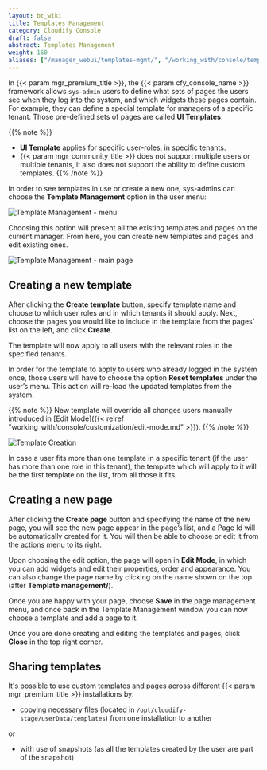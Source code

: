 ```yaml
---
layout: bt_wiki
title: Templates Management
category: Cloudify Console
draft: false
abstract: Templates Management
weight: 160
aliases: ["/manager_webui/templates-mgmt/", "/working_with/console/templates-mgmt/"] 
---
```


In {{< param mgr_premium_title >}}, the {{< param cfy_console_name >}} framework allows `sys-admin` users to define what sets of pages the users see when they log into the system, and which widgets these pages contain. For example, they can define a special template for managers of a specific tenant. Those pre-defined sets of pages are called **UI Templates**.

{{% note %}}
* **UI Template** applies for specific user-roles, in specific tenants.
* {{< param mgr_community_title >}} does not support multiple users or multiple tenants, it also does not support the ability to define custom templates.
{{% /note %}}

In order to see templates in use or create a new one, sys-admins can choose the **Template Management** option in the user menu:

![Template Management - menu]( /images/ui/customization/templates_menu.png )

Choosing this option will present all the existing templates and pages on the current manager. From here, you can create new templates and pages and edit existing ones.  

![Template Management - main page]( /images/ui/customization/templates_main-page.png )


## Creating a new template

After clicking the **Create template** button, specify template name and choose to which user roles and in which tenants it should apply.
Next, choose the pages you would like to include in the template from the pages’ list on the left, and click **Create**.

The template will now apply to all users with the relevant roles in the specified tenants.

In order for the template to apply to users who already logged in the system once, those users will have to choose the option **Reset templates** under the user’s menu. This action will re-load the updated templates from the system. 

{{% note %}}
New template will override all changes users manually introduced in [Edit Mode]({{< relref "working_with/console/customization/edit-mode.md" >}}).
{{% /note %}}   

![Template Creation]( /images/ui/customization/templates_create.png )

In case a user fits more than one template in a specific tenant (if the user has more than one role in this tenant), the template which will apply to it will be the first template on the list, from all those it fits.


## Creating a new page

After clicking the **Create page** button and specifying the name of the new page, you will see the new page appear in the page’s list, and a Page Id will be automatically created for it. You will then be able to choose or edit it from the actions menu to its right.

Upon choosing the edit option, the page will open in **Edit Mode**, in which you can add widgets and edit their properties, order and appearance. You can also change the page name by clicking on the name shown on the top (after **Template management/**).

Once you are happy with your page, choose **Save** in the page management menu, and once back in the Template Management window you can now choose a template and add a page to it.

Once you are done creating and editing the templates and pages, click **Close** in the top right corner.


## Sharing templates

It's possible to use custom templates and pages across different {{< param mgr_premium_title >}} installations by:

* copying necessary files (located in `/opt/cloudify-stage/userData/templates`) from one installation to another

or
 
* with use of snapshots (as all the templates created by the user are part of the snapshot)

